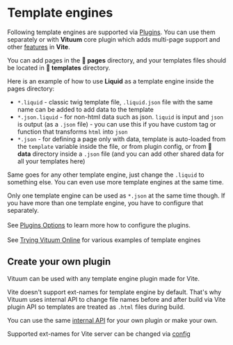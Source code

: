 # Template engines

Following template engines are supported via [Plugins](/guide/plugins). You can use them separately or with **Vituum** core plugin which adds multi-page support and other [features](/guide/features) in **Vite**.

You can add pages in the **📁 pages** directory, and your templates files should be located in **📁&nbsp;templates** directory.<br>

Here is an example of how to use **Liquid** as a template engine inside the pages directory:
* `*.liquid` - classic twig template file, `.liquid.json` file with the same name can be added to add data to the template
* `*.json.liquid` - for non-html data such as json. `liquid` is input and `json` is output (as a `.json` file) - you can use this if you have custom tag or function that transforms `html` into `json`
* `*.json` - for defining a page only with data, template is auto-loaded from the `template` variable inside the file, or from plugin config, or from **📁 data** directory inside a `.json` file (and you can add other shared data for all your templates here)

Same goes for any other template engine, just change the `.liquid` to something else. You can even use more template engines at the same time.<br>

Only one template engine can be used as `*.json` at the same time though. If you have more than one template engine, you have to configure that separately.
<br><br>
See [Plugins Options](/config/plugins-options) to learn more how to configure the plugins.
<br><br>
See [Trying Vituum Online](/guide/#trying-vituum-online) for various examples of template engines

## Create your own plugin

Vituum can be used with any template engine plugin made for Vite. 

Vite doesn't support ext-names for template engine by default. That's why Vituum uses internal API to change file names before and after build via Vite plugin API so templates are treated as `.html` files during build.

You can use the same [internal API](https://github.com/vituum/vituum/blob/next/utils/build.js) for your own plugin or make your own.

Supported ext-names for Vite server can be changed via [config](/config/main-options#templates-formats)
